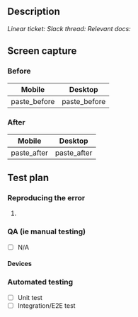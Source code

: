 <!-- Your PR title must follow conventional commits: https://github.com/De-Fi-Protocol-com/interface#pr-title -->

## Description
<!-- Summary of change, including motivation and context. -->
<!-- Use verb-driven language: "Fixes XYZ" instead of "This change fixes XYZ" -->


<!-- Delete inapplicable lines: -->
_Linear ticket:_
_Slack thread:_
_Relevant docs:_


<!-- Delete this section if your change does not affect UI. -->
## Screen capture

### Before
|    Mobile    |   Desktop    |
| ------------ | ------------ |
| paste_before | paste_before |


### After
|    Mobile    |   Desktop   |
| ------------ | ----------- |
| paste_after  | paste_after |


## Test plan

<!-- Delete this section if your change is not a bug fix. -->
### Reproducing the error

<!-- Include steps to reproduce the bug. -->
1. 

### QA (ie manual testing)

<!-- Include steps to test the change, ensuring no regression. -->
- [ ] N/A


#### Devices
<!-- If applicable, include different devices and screen sizes that may be affected, and how you've tested them. -->


### Automated testing

<!-- If N/A, check and note so it is obvious to your reviewers and does not show up as an incomplete task. -->
<!-- eg - [x] Unit test N/A -->
- [ ] Unit test
- [ ] Integration/E2E test
